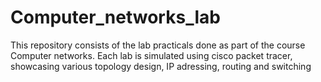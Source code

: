 # Computer_networks_lab
This repository consists of the lab practicals done as part of the course Computer networks. Each lab is simulated using cisco packet tracer, showcasing various topology design, IP adressing, routing and switching
